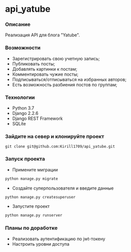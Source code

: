 # api_yatube
### Описание
Реализация API для блога "Yatube".
### Возможности
- Зарегистрировать свою учетную запись; 
- Публиковать посты;
- Добавлять картинки к постам; 
- Комментировать чужие посты;
- Подписываться/отписываться на избранных авторов;
- Есть возможность разбиения постов по группам;
### Технологии
- Python 3.7
- Django 2.2.6
- Django REST Framework
- SQLite

### Зайдите на север и клонируйте проект 
```
git clone git@github.com:Kirill1709/api_yatube.git
```
### Запуск проекта

- Примените миграции
```bash
python manage.py migrate
``` 
- Создайте суперпользователя и введите данные
```bash
python manage.py createsuperuser
```
- Запустите проект
```bash
python manage.py runserver
```
### Планы по доработке
- Реализовать аутентификацию по jwt-токену
- Настроить уровни доступа


